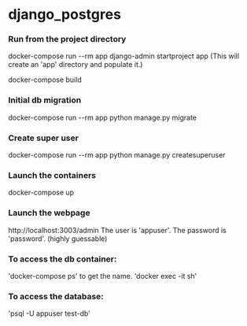 # django_postgres

### Run from the project directory
docker-compose run --rm app django-admin startproject app (This will create an 'app' directory and populate it.)

docker-compose build

### Initial db migration
docker-compose run --rm app python manage.py migrate

### Create super user
docker-compose run --rm app python manage.py createsuperuser

### Launch the containers
docker-compose up

### Launch the webpage
http://localhost:3003/admin
The user is 'appuser'.
The password is 'password'. (highly guessable)

### To access the db container:
'docker-compose ps' to get the name.
'docker exec -it <name> sh'

### To access the database:
'psql -U appuser test-db'

